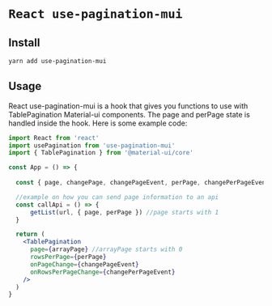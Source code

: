 # `React use-pagination-mui`
## Install

```sh
yarn add use-pagination-mui
```

## Usage

React use-pagination-mui is a hook that gives you functions to use with TablePagination Material-ui components. The page and perPage state is handled inside the hook. Here is some example code:

```jsx
import React from 'react'
import usePagination from 'use-pagination-mui'
import { TablePagination } from '@material-ui/core'

const App = () => {
                                                                                       //initial perPage
  const { page, changePage, changePageEvent, perPage, changePerPageEvent, arrayPage } = usePagination(10)

  //example on how you can send page information to an api
  const callApi = () => {
      getList(url, { page, perPage }) //page starts with 1
  }

  return (
    <TablePagination
      page={arrayPage} //arrayPage starts with 0
      rowsPerPage={perPage}
      onPageChange={changePageEvent} 
      onRowsPerPageChange={changePerPageEvent} 
    />     
  )
}
```
